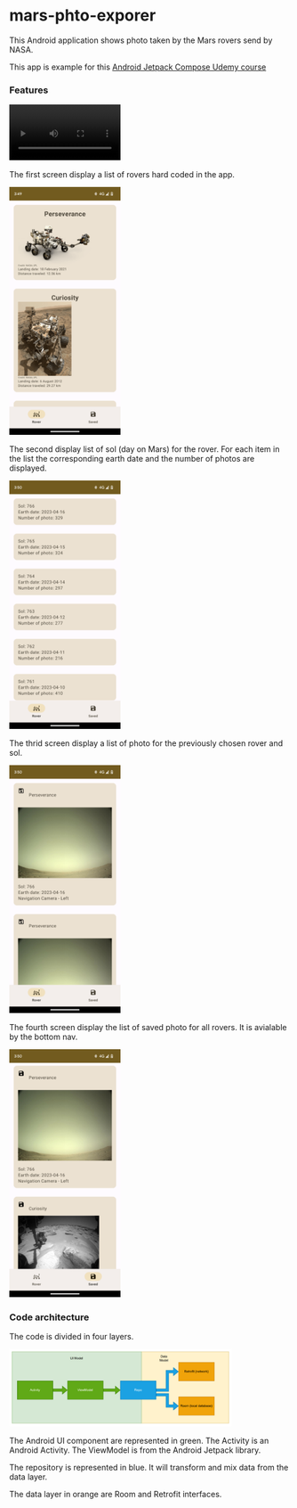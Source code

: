 # mars-phto-exporer
This Android application shows photo taken by the Mars rovers send by NASA.

This app is example for this [Android Jetpack Compose Udemy course](https://www.udemy.com/course/android-jetpack-compose-retrofit-room-hilt/)

### Features

<video width="200" controls>
  <source src="raw/compse_mars_rover_android_application.mp4" type="video/mp4">
</video>

The first screen display a list of rovers hard coded in the app.

<img width="200" alt="Compose rover screen" src="raw/rover_screen.png"/>

The second display list of sol (day on Mars) for the rover. For each item in the list the corresponding earth date and the number of photos are displayed.

<img width="200" alt="Compose manifest screen" src="raw/manifest_screen.png"/>

The thrid screen display a list of photo for the previously chosen rover and sol.

<img width="200" alt="Compose photo screen" src="raw/photo_screen.png"/>

The fourth screen display the list of saved photo for all rovers. It is avialable by the bottom nav.

<img width="200" alt="Compose saved screen" src="raw/saved_screen.png"/>

### Code architecture

The code is divided in four layers.

<img width="400" alt="Jetpack compose Mars rover architecture compose hilt retrofit room" src="raw/mars_rover_architecture_compose_hilt_retrofit_room.png"/>

The Android UI component are represented in green. The Activity is an Android Activity. The ViewModel is from the Android Jetpack library.

The repository is represented in blue. It will transform and mix data from the data layer.

The data layer in orange are Room and Retrofit interfaces.


